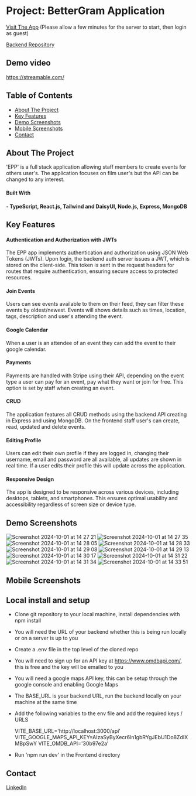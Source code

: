 # Project: BetterGram Application

[Visit The App](https://epp-frontend.onrender.com) (Please allow a few minutes for the server to start, then login as guest)

[Backend Repository](https://github.com/Henry-WL/EPP_Backend)

## Demo video

https://streamable.com/

## Table of Contents
- [About The Project](#about-the-project)
- [Key Features](#key-features)
- [Demo Screenshots](#demo-screenshots)
- [Mobile Screenshots](#mobile-screenshots)
- [Contact](#contact)

## About The Project

'EPP' is a full stack application allowing staff members to create events for others user's. The application focuses on film user's but the API can be changed to any interest.

#### Built With

#### - TypeScript, React.js, Tailwind and DaisyUI, Node.js, Express, MongoDB

## Key Features

#### Authentication and Authorization with JWTs
The EPP app implements authentication and authorization using JSON Web Tokens (JWTs). Upon login, the backend auth server issues a JWT, which is stored on the client-side. This token is sent in the request headers for routes that require authentication, ensuring secure access to protected resources.

#### Join Events
Users can see events available to them on their feed, they can filter these events by oldest/newest. Events will shows details such as times, location, tags, description and user's attending the event.

#### Google Calendar
When a user is an attendee of an event they can add the event to their google calendar.

#### Payments
Payments are handled with Stripe using their API, depending on the event type a user can pay for an event, pay what they want or join for free. This option is set by staff when creating an event.

#### CRUD
The application features all CRUD methods using the backend API creating in Express and using MongoDB. On the frontend staff user's can create, read, updated and delete events.

#### Editing Profile
Users can edit their own profile if they are logged in, changing their username, email and password are all available, all updates are shown in real time. If a user edits their profile this will update across the application.

#### Responsive Design
The app is designed to be responsive across various devices, including desktops, tablets, and smartphones. This ensures optimal usability and accessibility regardless of screen size or device type.

## Demo Screenshots
![Screenshot 2024-10-01 at 14 27 21](https://github.com/user-attachments/assets/7746d169-062e-4d24-8dc3-eaca370ae0ac)
![Screenshot 2024-10-01 at 14 27 35](https://github.com/user-attachments/assets/71a1912c-b656-4f13-94d3-ffaf10e71762)
![Screenshot 2024-10-01 at 14 28 05](https://github.com/user-attachments/assets/06b7c4f2-47f8-4b3a-a777-d211ef49d3a3)
![Screenshot 2024-10-01 at 14 28 33](https://github.com/user-attachments/assets/7faf6dad-fabd-44e7-85bf-b52dc79d623d)
![Screenshot 2024-10-01 at 14 29 08](https://github.com/user-attachments/assets/5dfbc11a-60f6-40bf-9e1e-b9ed7e8fba9a)
![Screenshot 2024-10-01 at 14 29 13](https://github.com/user-attachments/assets/9825b195-5aeb-42b1-8e25-2ad9baf18203)
![Screenshot 2024-10-01 at 14 30 17](https://github.com/user-attachments/assets/4de8ef62-b157-4808-8e56-a5544041ee00)
![Screenshot 2024-10-01 at 14 31 22](https://github.com/user-attachments/assets/e11594ae-efbc-4da5-90af-f56fdea2f87d)
![Screenshot 2024-10-01 at 14 31 34](https://github.com/user-attachments/assets/ba860f77-3680-4a56-a047-ffc5eef541ad)
![Screenshot 2024-10-01 at 14 33 51](https://github.com/user-attachments/assets/bd5fa8e8-04f8-4074-935f-52726757a060)




## Mobile Screenshots




## Local install and setup

- Clone git repository to your local machine, install dependencies with npm install

- You will need the URL of your backend whether this is being run locally or on a server is up to you

- Create a .env file in the top level of the cloned repo

- You will need to sign up for an API key at https://www.omdbapi.com/, this is free and the key will be emailed to you

- You will need a google maps API key, this can be setup through the google console and enabling Google Maps

- The BASE_URL is your backend URL, run the backend locally on your machine at the same time

- Add the following variables to the env file and add the required keys / URLS

  VITE_BASE_URL='http://localhost:3000/api'
  VITE_GOOGLE_MAPS_API_KEY=AIzaSyByXecr6ln1gbRYgJEbU1Do8ZdIXMBpSwY
  VITE_OMDB_API='30b97e2a'

- Run 'npm run dev' in the Frontend directory

## Contact


[LinkedIn](https://www.linkedin.com/in/henry-westhoff-lewis-b18a91196/)



